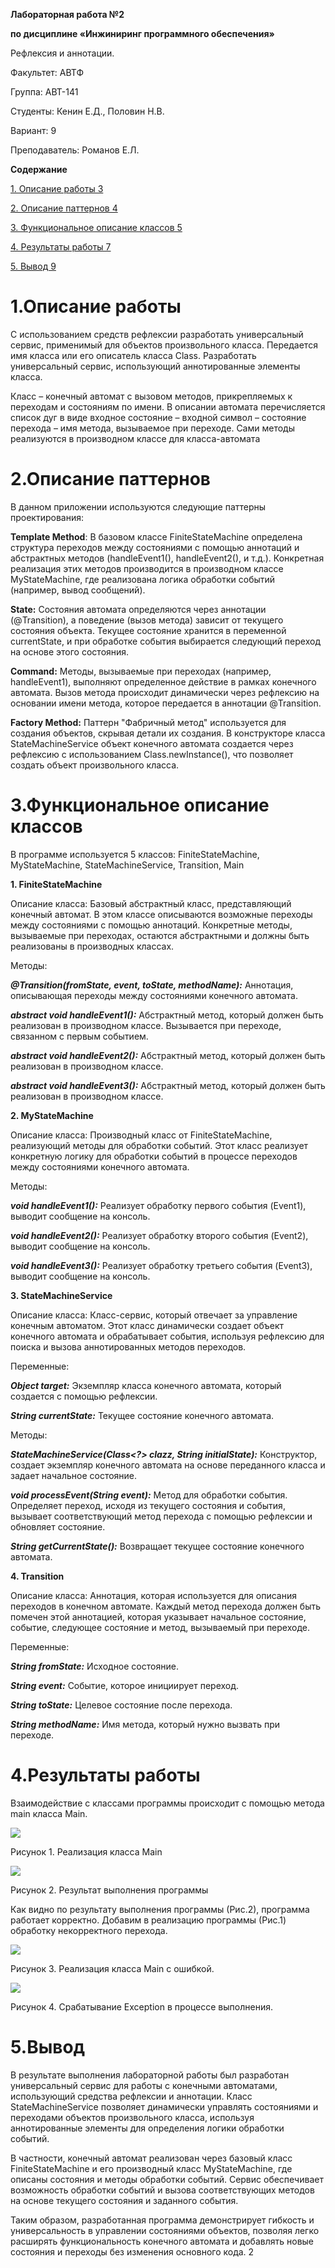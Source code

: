 ﻿





**Лабораторная работа №2**

**по дисциплине «Инжиниринг программного обеспечения»**

Рефлексия и аннотации.







Факультет: АВТФ

Группа: АВТ-141

Студенты: Кенин Е.Д., Половин Н.В.

Вариант: 9

Преподаватель: Романов Е.Л.



**Содержание**

[1.	Описание работы	3](#_toc179645839)

[2.	Описание паттернов	4](#_toc179645840)

[3.	Функциональное описание классов	5](#_toc179645841)

[4.	Результаты работы	7](#_toc179645842)

[5.	Вывод	9](#_toc179645843)




 # <a name="_toc179645839"></a>**1.Описание работы**
С использованием средств рефлексии разработать универсальный сервис, применимый для объектов произвольного класса. Передается имя класса или его описатель класса Class. Разработать универсальный сервис, использующий аннотированные элементы класса. 

Класс – конечный автомат с вызовом методов, прикрепляемых к переходам и состояниям по имени. В описании автомата перечисляется список дуг в виде входное состояние – входной символ – состояние перехода – имя метода, вызываемое при переходе. Сами методы реализуются в производном классе для класса-автомата
# <a name="_toc179645840"></a>**2.Описание паттернов**
В данном приложении используются следующие паттерны проектирования:

**Template Method**: В базовом классе FiniteStateMachine определена структура переходов между состояниями с помощью аннотаций и абстрактных методов (handleEvent1(), handleEvent2(), и т.д.). Конкретная реализация этих методов производится в производном классе MyStateMachine, где реализована логика обработки событий (например, вывод сообщений).

**State:** Состояния автомата определяются через аннотации (@Transition), а поведение (вызов метода) зависит от текущего состояния объекта. Текущее состояние хранится в переменной currentState, и при обработке события выбирается следующий переход на основе этого состояния.

**Command:** Методы, вызываемые при переходах (например, handleEvent1), выполняют определенное действие в рамках конечного автомата. Вызов метода происходит динамически через рефлексию на основании имени метода, которое передается в аннотации @Transition.

**Factory Method:** Паттерн "Фабричный метод" используется для создания объектов, скрывая детали их создания. В конструкторе класса StateMachineService объект конечного автомата создается через рефлексию с использованием Class.newInstance(), что позволяет создать объект произвольного класса.


# <a name="_toc179645841"></a>**3.Функциональное описание классов**
<a name="_toc154232528"></a>В программе используется 5 классов: FiniteStateMachine, MyStateMachine, StateMachineService, Transition, Main

**1. FiniteStateMachine**

Описание класса: Базовый абстрактный класс, представляющий конечный автомат. В этом классе описываются возможные переходы между состояниями с помощью аннотаций. Конкретные методы, вызываемые при переходах, остаются абстрактными и должны быть реализованы в производных классах.

Методы:

***@Transition(fromState, event, toState, methodName):*** Аннотация, описывающая переходы между состояниями конечного автомата.

***abstract void handleEvent1():*** Абстрактный метод, который должен быть реализован в производном классе. Вызывается при переходе, связанном с первым событием.

***abstract void handleEvent2():*** Абстрактный метод, который должен быть реализован в производном классе.

***abstract void handleEvent3():*** Абстрактный метод, который должен быть реализован в производном классе.

**2. MyStateMachine**

Описание класса: Производный класс от FiniteStateMachine, реализующий методы для обработки событий. Этот класс реализует конкретную логику для обработки событий в процессе переходов между состояниями конечного автомата.

Методы:

***void handleEvent1():*** Реализует обработку первого события (Event1), выводит сообщение на консоль.

***void handleEvent2():*** Реализует обработку второго события (Event2), выводит сообщение на консоль.

***void handleEvent3():*** Реализует обработку третьего события (Event3), выводит сообщение на консоль.

**3. StateMachineService**

Описание класса: Класс-сервис, который отвечает за управление конечным автоматом. Этот класс динамически создает объект конечного автомата и обрабатывает события, используя рефлексию для поиска и вызова аннотированных методов переходов.

Переменные:

***Object target:*** Экземпляр класса конечного автомата, который создается с помощью рефлексии.

***String currentState:*** Текущее состояние конечного автомата.

Методы:

***StateMachineService(Class<?> clazz, String initialState):*** Конструктор, создает экземпляр конечного автомата на основе переданного класса и задает начальное состояние.

***void processEvent(String event):*** Метод для обработки события. Определяет переход, исходя из текущего состояния и события, вызывает соответствующий метод перехода с помощью рефлексии и обновляет состояние.

***String getCurrentState():*** Возвращает текущее состояние конечного автомата.

**4. Transition**

Описание класса: Аннотация, которая используется для описания переходов в конечном автомате. Каждый метод перехода должен быть помечен этой аннотацией, которая указывает начальное состояние, событие, следующее состояние и метод, вызываемый при переходе.

Переменные:

***String fromState:*** Исходное состояние.

***String event:*** Событие, которое инициирует переход.

***String toState:*** Целевое состояние после перехода.

***String methodName:*** Имя метода, который нужно вызвать при переходе.
# <a name="_toc179645842"></a>**4.Результаты работы**
Взаимодействие с классами программы происходит с помощью метода main класса Main. 

![](Pic.001.png)

Рисунок 1. Реализация класса Main

![](Pic.002.png)

Рисунок 2. Результат выполнения программы

Как видно по результату выполнения программы (Рис.2), программа работает корректно. Добавим в реализацию программы (Рис.1) обработку некорректного перехода.

![](Pic.003.png)

Рисунок 3. Реализация класса Main с ошибкой.

![](Pic.004.png)

Рисунок 4. Срабатывание Exception в процессе выполнения.
# <a name="_toc179645843"></a>**5.Вывод**
В результате выполнения лабораторной работы был разработан универсальный сервис для работы с конечными автоматами, использующий средства рефлексии и аннотации. Класс StateMachineService позволяет динамически управлять состояниями и переходами объектов произвольного класса, используя аннотированные элементы для определения логики обработки событий.

В частности, конечный автомат реализован через базовый класс FiniteStateMachine и его производный класс MyStateMachine, где описаны состояния и методы обработки событий. Сервис обеспечивает возможность обработки событий и вызова соответствующих методов на основе текущего состояния и заданного события.

Таким образом, разработанная программа демонстрирует гибкость и универсальность в управлении состояниями объектов, позволяя легко расширять функциональность конечного автомата и добавлять новые состояния и переходы без изменения основного кода. 
2

